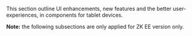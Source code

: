 

This section outline UI enhancements, new features and the better
user-experiences, in components for tablet devices.

**Note:** the following subsections are only applied for ZK EE version
only.